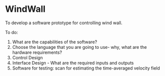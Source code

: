 # WindWall
To develop a software prototype for controlling wind wall.

To do:
1. What are the capabilities of the software?
2. Choose the language that you are going to use- why, what are the hardware requirements?
3. Control Design
4. Interface Design - What are the required inputs and outputs
5. Software for testing: scan for estimating the time-averaged velocity field

